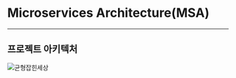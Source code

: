# Microservices Architecture(MSA)

---
## 프로젝트 아키텍처
![균형잡힌세상](https://github.com/user-attachments/assets/4bd1d75f-eade-48c8-adaa-c2eef39aafb3)
